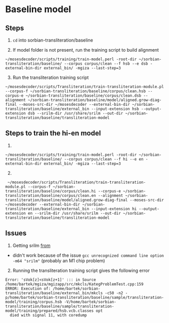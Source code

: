 # Baseline model

## Steps

1. ```cd``` into sorbian-transliteration/baseline

2. If model folder is not present, run the training script to build alignment

```
~/mosesdecoder/scripts/training/train-model.perl -root-dir ~/sorbian-transliteration/baseline/ --corpus corpus/clean --f hsb --e dsb -external-bin-dir external_bin/ -mgiza --last-step=3
```

3. Run the transliteration training script 
```
~/mosesdecoder/scripts/Transliteration/train-transliteration-module.pl --corpus-f ~/sorbian-transliteration/baseline/corpus/clean.hsb --corpus-e ~/sorbian-transliteration/baseline/corpus/clean.dsb --alignment ~/sorbian-transliteration/baseline/model/aligned.grow-diag-final --moses-src-dir ~/mosesdecoder --external-bin-dir ~/sorbian-transliteration/baseline/external_bin --input-extension hsb --output-extension dsb --srilm-dir /usr/share/srilm --out-dir ~/sorbian-transliteration/baseline/transliteration-model
```

## Steps to train the hi-en model

1.
```
~/mosesdecoder/scripts/training/train-model.perl -root-dir ~/sorbian-transliteration/baseline/ --corpus corpus/clean --f hi --e en -external-bin-dir external_bin/ -mgiza --last-step=3
```

2.
```
 ~/mosesdecoder/scripts/Transliteration/train-transliteration-module.pl --corpus-f ~/sorbian-transliteration/baseline/corpus/clean.hi --corpus-e ~/sorbian-transliteration/baseline/corpus/clean.en --alignment ~/sorbian-transliteration/baseline/model/aligned.grow-diag-final --moses-src-dir ~/mosesdecoder --external-bin-dir ~/sorbian-transliteration/baseline/external_bin --input-extension hi --output-extension en --srilm-dir /usr/share/srilm --out-dir ~/sorbian-transliteration/baseline/transliteration-model
```

## Issues

1. Getting srilm [from](https://hovinh.github.io/blog/2016-04-22-install-srilm-ubuntu/)
- didn't work because of the issue ```gcc unrecognized command line option -m64 "srilm"``` (probably an M1 chip problem)

2. Running the transliteration training script gives the following error

```
Error: 'sVok[z]<sVok[z+1]' ::: in Source /home/bartek/mgiza/mgizapp/src/mkcls/KategProblemTest.cpp:159
ERROR: Execution of: /home/bartek/sorbian-transliteration/baseline/external_bin/mkcls -c50 -n2 -p/home/bartek/sorbian-transliteration/baseline/sample/transliteration-model/training/corpus.hsb -V/home/bartek/sorbian-transliteration/baseline/sample/transliteration-model/training/prepared/hsb.vcb.classes opt
  died with signal 11, with coredump
```

